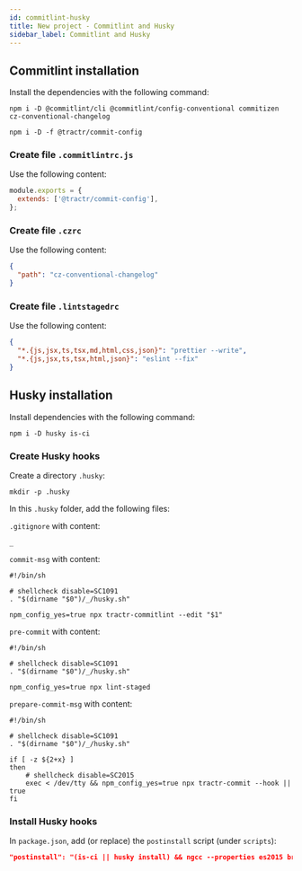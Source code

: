 ```yaml
---
id: commitlint-husky
title: New project - Commitlint and Husky
sidebar_label: Commitlint and Husky
---
```


## Commitlint installation

Install the dependencies with the following command:

```shell
npm i -D @commitlint/cli @commitlint/config-conventional commitizen cz-conventional-changelog
```

```shell
npm i -D -f @tractr/commit-config
```

### Create file `.commitlintrc.js`

Use the following content: 

```javascript
module.exports = {
  extends: ['@tractr/commit-config'],
};
```

### Create file `.czrc`

Use the following content:

```json
{
  "path": "cz-conventional-changelog"
}
```

### Create file `.lintstagedrc`

Use the following content:

```json
{
  "*.{js,jsx,ts,tsx,md,html,css,json}": "prettier --write",
  "*.{js,jsx,ts,tsx,html,json}": "eslint --fix"
}
```

## Husky installation

Install dependencies with the following command:

```shell
npm i -D husky is-ci
```

### Create Husky hooks

Create a directory `.husky`:

```shell
mkdir -p .husky
```

In this `.husky` folder, add the following files:

`.gitignore` with content:

```ignore
_
```

`commit-msg` with content:

```shell
#!/bin/sh

# shellcheck disable=SC1091
. "$(dirname "$0")/_/husky.sh"

npm_config_yes=true npx tractr-commitlint --edit "$1"
```

`pre-commit` with content:

```shell
#!/bin/sh

# shellcheck disable=SC1091
. "$(dirname "$0")/_/husky.sh"

npm_config_yes=true npx lint-staged
```

`prepare-commit-msg` with content:

```shell
#!/bin/sh

# shellcheck disable=SC1091
. "$(dirname "$0")/_/husky.sh"

if [ -z ${2+x} ]
then
    # shellcheck disable=SC2015
    exec < /dev/tty && npm_config_yes=true npx tractr-commit --hook || true
fi
```

### Install Husky hooks

In `package.json`, add (or replace) the `postinstall` script (under `scripts`):

```json lines
"postinstall": "(is-ci || husky install) && ngcc --properties es2015 browser module main"
```
